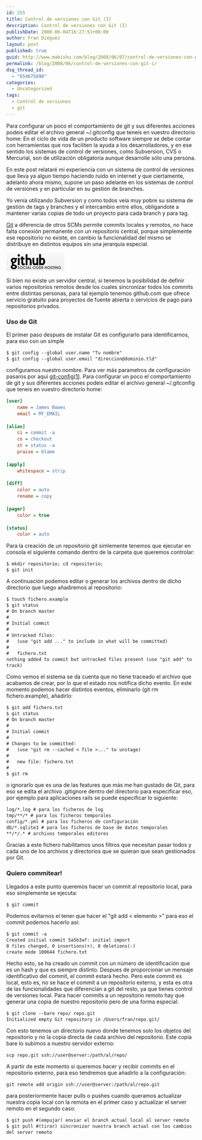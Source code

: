 ```yaml
---
id: 255
title: Control de versiones con Git (I)
description: Control de versiones con Git (I)
publishDate: 2008-06-04T16:27:51+00:00
author: Fran Diéguez
layout: post
published: true
guid: http://www.mabishu.com/blog/2008/06/07/control-de-versiones-con-git-i
permalink: /blog/2008/06/control-de-versiones-con-git-i/
dsq_thread_id:
  - "654675898"
categories:
  - Uncategorized
tags:
  - Control de versiones
  - git
---
```

Para configurar un poco el comportamiento de git y sus diferentes acciones podeis editar el archivo general ~/.gitconfig que teneis en vuestro directorio home:
En el ciclo de vida de un producto software siempre se debe contar con
herramientas que nos faciliten la ayuda a los desarrolladores, y en ese
sentido los sistemas de control de versiones, como Subversion, CVS o
Mercurial, son de utilización obligatoria aunque desarrolle sólo una
persona.

En este post relataré mi experiencia con un sistema de control
de versiones que lleva ya algun tiempo haciendo ruido en internet y que
ciertamente, adelanto ahora mismo, supone un paso adelante en los
sistemas de control de versiones y en particular en su gestión de
branches.

Yo venía utilizando Subversion y como todos veía muy pobre su
sistema de gestión de tags y branches y el intercambio entre ellos,
obligandote a mantener varias copias de todo un proyecto para cada
branch y para tag.

[Git](http://git.or.cz/ "Git - version control system") a diferencia de otros SCMs permite commits locales y remotos, no hace falta conexión permanente con un repositorio central, porque simplemente ese repositorio no existe, en cambio la funcionalidad del mismo se distribuye en distintos equipos sin una jerarquía especial.

![Github](./github.png)

Si bien no existe un servidor central, si tenemos la posibilidad de definir varios repositorios remotos desde los cuales sincronizar todos los commits entre distintas personas, para tal ejemplo tenemos github.com que ofrece servicio gratuito para proyectos de fuente abierta o servicios de pago para repositorios privados.
### Uso de Git

El primer paso despues de instalar Git es configurarlo para
identificarnos, para eso con un simple

```shell
$ git config --global user.name "Tu nombre"
$ git config --global user.email "direccion@dominio.tld"
```

configuramos nuestro nombre. Para ver más parametros de configuración
pasaros por aquí
[git-config(1)](http://www.kernel.org/pub/software/scm/git/docs/git-config.html "git-config(1)").
Para configurar un poco el comportamiento de git y sus diferentes
acciones podeis editar el archivo general \~/.gitconfig que teneis en
vuestro directorio home:

```ini
[user]
    name = James Bowes
    email = MY_EMAIL

[alias]
    ci = commit -a
    co = checkout
    st = status -a
    praise = blame

[apply]
    whitespace = strip

[diff]
    color = auto
    rename = copy

[pager]
    color = true

[status]
    color = auto
```

Para la creación de un repositorio git simlemente tenemos que ejecutar en consola el siguiente comando dentro de la carpeta que queremos controlar:
```shell
$ mkdir repositorio; cd repositorio;
$ git init
```

A continuación podemos editar o generar los archivos dentro de dicho directorio que luego añadiremos al repositorio:

```shell
$ touch fichero.example
$ git status
# On branch master
#
# Initial commit
#
# Untracked files:
#   (use "git add ..." to include in what will be committed)
#
#	fichero.txt
nothing added to commit but untracked files present (use "git add" to track)
```

Como vemos el sistema se da cuenta que no tiene traceado el archivo que acabamos de crear, por lo que el estado nos notifica dicho evento. En este momento podemos hacer distintos eventos, eliminarlo (git rm fichero.example), añadirlo:

```shell
$ git add fichero.txt
$ git status
# On branch master
#
# Initial commit
#
# Changes to be committed:
#   (use "git rm --cached < file >..." to unstage)
#
#   new file: fichero.txt
#
$ git rm
```

o ignorarlo que es una de las features que más me han gustado de Git,
para eso se edita el archivo .gitignore dentro del directorio para
especificar eso, por ejemplo para aplicaciones rails se puede
especificar lo siguiente:

```shell
log/*.log # para los ficheros de log
tmp/**/* # para los ficheros temporales
config/*.yml # para los ficheros de configuración
db/*.sqlite3 # para los ficheros de base de datos temporales
**/*/.* # archivos temporales editores
```
Gracias a este fichero habilitamos unos filtros que necesitan pasar
todos y cada uno de los archivos y directorios que se quieran que sean
gestionados por Git.

### Quiero commitear\!

Llegados a este punto queremos hacer un commit al repositorio local, para eso simplemente se ejecuta:

```shell
$ git commit
```

Podemos evitarnos el tener que hacer el "git add \< elemento \>" para
eso el commit podemos hacerlo así:

```shell
$ git commit -a
Created initial commit 5a5b3af: initial import
0 files changed, 0 insertions(+), 0 deletions(-)
create mode 100644 fichero.txt
```

Hecho esto, se ha creado un commit con un número de identificación que es un hash y que es siempre distinto. Despues de proporcionar un mensaje identificativo del commit, el commit estará hecho. Pero este commit es local, esto es, no se hace el commit a un repositorio externo, y esta es otra de las funcionalidades que diferencian a git del resto, ya que tienes control de versiones local. Para hacer commits a un repositorio remoto hay que generar una copia de nuestro repositorio pero de una forma especial:

```shell
$ git clone --bare repo/ repo.git
Initialized empty Git repository in /Users/fran/repo.git/
```
Con esto tenemos un directorio nuevo donde tenemos solo los objetos del
repositorio y no la copia directa de cada archivo del repositorio. Este
copia bare lo subimos a nuestro servidor externo:

```shell
scp repo.git ssh://user@server:/path/al/repo/
```

A partir de este momento si queremos hacer y recibir commits en el
repositorio externo, para eso tendremos que añadirlo a la configuración:

```shell
git remote add origin ssh://user@server:/path/al/repo.git
```

para posteriormente hacer pulls o pushes cuando queramos actualizar
nuestra copia local con la remota en el primer caso y actualizar el
server remoto en el segundo caso:

```shell
$ git push #(empujar) enviar el branch actual local al server remoto
$ git pull #(tirar) sincronizar nuestra branch actual con los cambios del server remoto
```
